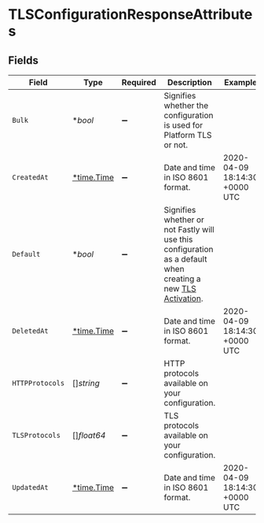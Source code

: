 # TLSConfigurationResponseAttributes


## Fields

| Field                                                                                                                                                        | Type                                                                                                                                                         | Required                                                                                                                                                     | Description                                                                                                                                                  | Example                                                                                                                                                      |
| ------------------------------------------------------------------------------------------------------------------------------------------------------------ | ------------------------------------------------------------------------------------------------------------------------------------------------------------ | ------------------------------------------------------------------------------------------------------------------------------------------------------------ | ------------------------------------------------------------------------------------------------------------------------------------------------------------ | ------------------------------------------------------------------------------------------------------------------------------------------------------------ |
| `Bulk`                                                                                                                                                       | **bool*                                                                                                                                                      | :heavy_minus_sign:                                                                                                                                           | Signifies whether the configuration is used for Platform TLS or not.                                                                                         |                                                                                                                                                              |
| `CreatedAt`                                                                                                                                                  | [*time.Time](https://pkg.go.dev/time#Time)                                                                                                                   | :heavy_minus_sign:                                                                                                                                           | Date and time in ISO 8601 format.                                                                                                                            | 2020-04-09 18:14:30 +0000 UTC                                                                                                                                |
| `Default`                                                                                                                                                    | **bool*                                                                                                                                                      | :heavy_minus_sign:                                                                                                                                           | Signifies whether or not Fastly will use this configuration as a default when creating a new [TLS Activation](/reference/api/tls/custom-certs/activations/). |                                                                                                                                                              |
| `DeletedAt`                                                                                                                                                  | [*time.Time](https://pkg.go.dev/time#Time)                                                                                                                   | :heavy_minus_sign:                                                                                                                                           | Date and time in ISO 8601 format.                                                                                                                            | 2020-04-09 18:14:30 +0000 UTC                                                                                                                                |
| `HTTPProtocols`                                                                                                                                              | []*string*                                                                                                                                                   | :heavy_minus_sign:                                                                                                                                           | HTTP protocols available on your configuration.                                                                                                              |                                                                                                                                                              |
| `TLSProtocols`                                                                                                                                               | []*float64*                                                                                                                                                  | :heavy_minus_sign:                                                                                                                                           | TLS protocols available on your configuration.                                                                                                               |                                                                                                                                                              |
| `UpdatedAt`                                                                                                                                                  | [*time.Time](https://pkg.go.dev/time#Time)                                                                                                                   | :heavy_minus_sign:                                                                                                                                           | Date and time in ISO 8601 format.                                                                                                                            | 2020-04-09 18:14:30 +0000 UTC                                                                                                                                |